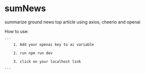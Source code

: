 # sumNews
summarize ground news top article using axios, cheerio and openai 

How to use: 

    ```
        1. Add your openai key to ai variable

        2. run npm run dev 

        3. click on your localhost link
    
    ```